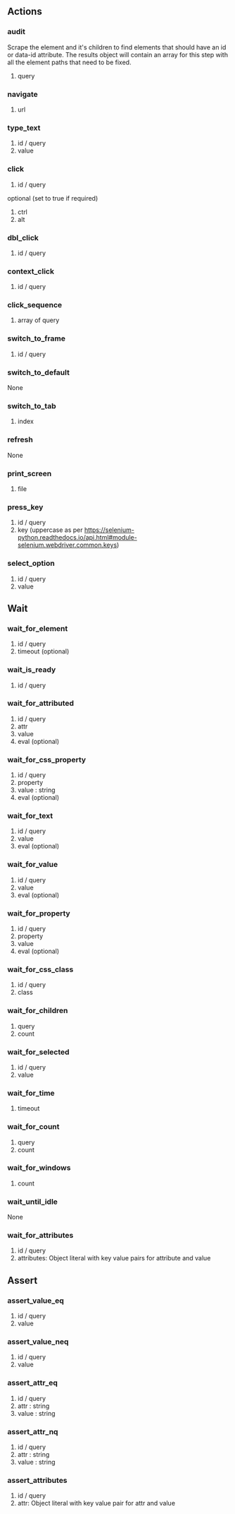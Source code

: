 ## Actions

### audit
Scrape the element and it's children to find elements that should have an id or data-id attribute.
The results object will contain an array for this step with all the element paths that need to be fixed.

1. query

### navigate

1. url

### type_text

1. id / query
2. value

### click

1. id / query

optional (set to true if required)

1. ctrl
2. alt

### dbl_click

1. id / query

### context_click

1. id / query

### click_sequence

1. array of query

### switch_to_frame

1. id / query

### switch_to_default

None

### switch_to_tab

1. index

### refresh

None

### print_screen

1. file

### press_key

1. id / query
2. key (uppercase as per https://selenium-python.readthedocs.io/api.html#module-selenium.webdriver.common.keys)

### select_option

1. id / query
2. value

## Wait

### wait_for_element

1. id / query
2. timeout (optional)

### wait_is_ready

1. id / query

### wait_for_attributed

1. id / query
2. attr
3. value
4. eval (optional)

### wait_for_css_property

1. id / query
2. property
3. value : string
4. eval (optional)

### wait_for_text

1. id / query
2. value
3. eval (optional)

### wait_for_value

1. id / query
2. value
3. eval (optional)

### wait_for_property

1. id / query
2. property
3. value
4. eval (optional)

### wait_for_css_class

1. id / query
2. class

### wait_for_children

1. query
2. count

### wait_for_selected

1. id / query
2. value

### wait_for_time

1. timeout

### wait_for_count

1. query
2. count

### wait_for_windows

1. count

### wait_until_idle

None

### wait_for_attributes

1. id / query
2. attributes: Object literal with key value pairs for attribute and value

## Assert

### assert_value_eq

1. id / query
2. value

### assert_value_neq

1. id / query
2. value

### assert_attr_eq

1. id / query
2. attr : string
3. value : string

### assert_attr_nq

1. id / query
2. attr : string
3. value : string

### assert_attributes

1. id / query
2. attr: Object literal with key value pair for attr and value


